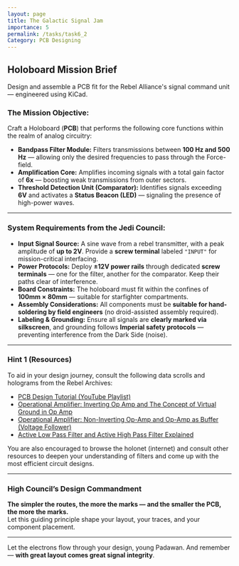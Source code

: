 ```yaml
---
layout: page
title: The Galactic Signal Jam
importance: 5
permalink: /tasks/task6_2
Category: PCB Designing
---
```


## Holoboard Mission Brief

Design and assemble a PCB fit for the Rebel Alliance's signal command unit — engineered using KiCad.

### The Mission Objective:

Craft a Holoboard (**PCB**) that performs the following core functions within the realm of analog circuitry:

- **Bandpass Filter Module:** Filters transmissions between **100 Hz and 500 Hz** — allowing only the desired frequencies to pass through the Force-field.  
- **Amplification Core:** Amplifies incoming signals with a total gain factor of **6x** — boosting weak transmissions from outer sectors.  
- **Threshold Detection Unit (Comparator):** Identifies signals exceeding **6V** and activates a **Status Beacon (LED)** — signaling the presence of high-power waves.

---

### System Requirements from the Jedi Council:

- **Input Signal Source:** A sine wave from a rebel transmitter, with a peak amplitude of **up to 2V**. Provide a **screw terminal** labeled `"INPUT"` for mission-critical interfacing.  
- **Power Protocols:** Deploy **±12V power rails** through dedicated **screw terminals** — one for the filter, another for the comparator. Keep their paths clear of interference.  
- **Board Constraints:** The holoboard must fit within the confines of **100mm × 80mm** — suitable for starfighter compartments.  
- **Assembly Considerations:** All components must be **suitable for hand-soldering by field engineers** (no droid-assisted assembly required).  
- **Labeling & Grounding:** Ensure all signals are **clearly marked via silkscreen**, and grounding follows **Imperial safety protocols** — preventing interference from the Dark Side (noise).

---

### Hint 1 (Resources)

To aid in your design journey, consult the following data scrolls and holograms from the Rebel Archives:

- [PCB Design Tutorial (YouTube Playlist)](https://youtube.com/playlist?list=PLEBQazB0HUyR24ckSZ5u05TZHV9khgA1O&si=jV_f-F7LT0rPMgh-)  
- [Operational Amplifier: Inverting Op Amp and The Concept of Virtual Ground in Op Amp](https://www.youtube.com/watch?v=9D06x5lF9sI)  
- [Operational Amplifier: Non-Inverting Op-Amp and Op-Amp as Buffer (Voltage Follower)](https://www.youtube.com/watch?v=C_2_zZr6gf0)  
- [Active Low Pass Filter and Active High Pass Filter Explained](https://www.youtube.com/watch?v=9OqI2Bz7WW8)

You are also encouraged to browse the holonet (internet) and consult other resources to deepen your understanding of filters and come up with the most efficient circuit designs.

---

### High Council’s Design Commandment

**The simpler the routes, the more the marks — and the smaller the PCB, the more the marks.**  
Let this guiding principle shape your layout, your traces, and your component placement.

---

Let the electrons flow through your design, young Padawan. And remember — **with great layout comes great signal integrity**.
